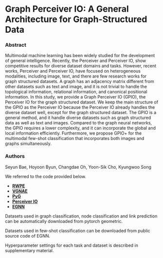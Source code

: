 #  Graph Perceiver IO: A General Architecture for Graph-Structured Data

### Abstract
Multimodal machine learning has been widely studied for the development of general intelligence. Recently, the Perceiver and Perceiver IO, show competitive results for diverse dataset domains and tasks. However, recent works, Perceiver and Perceiver IO, have focused on heterogeneous modalities, including image, text, and there are few research works for graph structured datasets. A graph has an adjacency matrix different from other datasets such as text and image, and it is not trivial to handle the topological information, relational information, and canonical positional information. In this study, we provide a Graph Perceiver IO (GPIO), the Perceiver IO for the graph structured dataset. We keep the main structure of the GPIO as the Perceiver IO because the Perceiver IO already handles the diverse dataset well, except for the graph structured dataset. The GPIO is a general method, and it handle diverse datasets such as graph structured data as well as text and images. Compared to the graph neural networks, the GPIO requires a lower complexity, and it can incorporate the global and local information efficiently. Furthermore, we propose GPIO+ for the multimodal few-shot classification that incorporates both images and graphs simultaneously.

### Authors
Seyun Bae, Hoyoon Byun, Changdae Oh, Yoon-Sik Cho, Kyungwoo Song


We referred to the code provided below.

* **[RWPE](https://github.com/vijaydwivedi75/gnn-lspe)**
* **[VGNAE](https://github.com/SeongJinAhn/VGNAE)**
* **[PyG](https://github.com/pyg-team/pytorch_geometric/tree/master/benchmark)**
* **[Perceiver IO](https://github.com/lucidrains/perceiver-pytorch)**
* **[EGNN](https://github.com/jmkim0309/fewshot-egnn)**

Datasets used in graph classification, node classification and link prediction can be automatically downloaded from pytorch geometric.

Datasets used in few-shot classification can be downloaded from public source code of EGNN.

Hyperparameter settings for each task and dataset is described in supplementary material.

